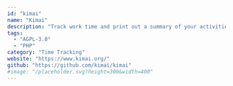 ```yaml
---
id: "kimai"
name: "Kimai"
description: "Track work time and print out a summary of your activities on demand."
tags:
  - "AGPL-3.0"
  - "PHP"
category: "Time Tracking"
website: "https://www.kimai.org/"
github: "https://github.com/kimai/kimai"
#image: "/placeholder.svg?height=300&width=400"
---
```


